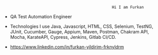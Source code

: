                                                     Hi I am Furkan
* QA Test Automation Engineer

* Technologies I use Java, Javascript, HTML, CSS, Selenium, TestNG, JUnit, Cucumber, Gauge, Appium, Maven, Postman, Chakram API, Mocha, KarateAPI, Cypress, Jenkins, Gitlab CI/CD.

* https://www.linkedin.com/in/furkan-yildirim-frknyldrm
